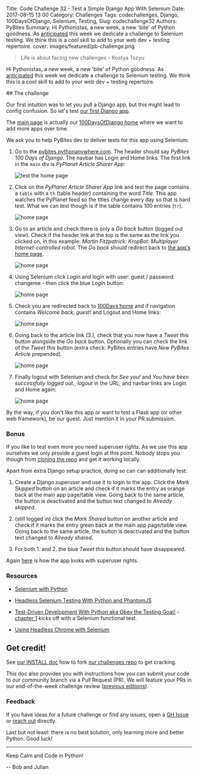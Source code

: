 Title: Code Challenge 32 - Test a Simple Django App With Selenium
Date: 2017-08-15 13:00
Category: Challenges
Tags: codechallenges, Django, 100DaysOfDjango, Selenium, Testing, 
Slug: codechallenge32
Authors: PyBites
Summary: Hi Pythonistas, a new week, a new 'bite' of Python goodness. As [anticipated](https://github.com/pybites/challenges/issues/91) this week we dedicate a challenge to Selenium testing. We think this is a cool skill to add to your web dev + testing repertoire.
cover: images/featured/pb-challenge.png

> Life is about facing new challenges - Kostya Tszyu

Hi Pythonistas, a new week, a new 'bite' of Python goodness. As [anticipated](https://github.com/pybites/challenges/issues/91) this week we dedicate a challenge to Selenium testing. We think this is a cool skill to add to your web dev + testing repertoire.

## The challenge

Our first intuition was to let you pull a Django app, but this might lead to config confusion. So let's test [our first Django app](https://pybit.es/learning-django.html). 

The [main page](pybites.pythonanywhere.com) is actually our [100DaysOfDjango home](https://pybit.es/tag/100daysofdjango.html) where we want to add more apps over time.

We ask you to help PyBites dev to deliver tests for this app using Selenium:

1. Go to the [pybites.pythonanywhere.com](http://pybites.pythonanywhere.com/). The header should say *PyBites 100 Days of Django*. The navbar has Login and Home links. The first link in the `main` div is *PyPlanet Article Sharer App*:

	![test the home page]({filename}/images/selenium-challenge1.png)

2. Click on the *PyPlanet Article Sharer App* link and test the page contains a `table` with a `th` (table header) containing the word *Title*. This app watches the PyPlanet feed so the titles change every day so that is hard test. What we can test though is if the table contains 100 entries (`tr`).

	![home page]({filename}/images/selenium-challenge2.png)

3. Go to an article and check there is only a *Go back* button (logged out view). Check if the header link at the top is the same as the link you clicked on, in this example: *Martin Fitzpatrick: KropBot: Multiplayer Internet-controlled robot*. The *Go back* should redirect back to [the app's home page](http://pybites.pythonanywhere.com/pyplanet/).

	![home page]({filename}/images/selenium-challenge3.png)

4. Using Selenium click *Login* and login with user: guest / password: changeme - then click the blue *Login* button:

	![home page]({filename}/images/selenium-challenge4.png)

5. Check you are redirected back to [100Days home](http://pybites.pythonanywhere.com/) and if navigation contains *Welcome back, guest!* and Logout and Home links:

	![home page]({filename}/images/selenium-challenge5.png)

6. Going back to the article link (3.), check that you now have a *Tweet this* button alongside the *Go back* button. Optionally you can check the link of the *Tweet this* button (extra check: PyBites entries have *New PyBites Article* prepended).

	![home page]({filename}/images/selenium-challenge6.png)

7. Finally logout with Selenium and check for *See you!* and *You have been successfully logged out.*, *logout* in the URL, and navbar links are Login and Home again:

	![home page]({filename}/images/selenium-challenge7.png)

By the way, if you don't like this app or want to test a Flask app (or other web framework), be our guest. Just mention it in your PR submission.

### Bonus

If you like to test even more you need superuser rights. As we use this app ourselves we only provide a guest login at this point. Nobody stops you though from [cloning the repo](https://github.com/pybites/pyplanet-django) and get it working locally. 

Apart from extra Django setup practice, doing so can can additionally test:

1. Create a Django superuser and use it to login to the app. Click the *Mark Skipped* button on an article and check if it marks the entry as orange back at the main app page/table view. Going back to the same article, the button is deactivated and the button text changed to *Already skipped*.

2. (still logged in) click the *Mark Shared* button on another article and check if it marks the entry green back at the main app page/table view. Going back to the same article, the button is deactivated and the button text changed to *Already shared*.

3. For both 1. and 2. the blue *Tweet this* button should have disappeared.

Again [here](https://pybit.es/learning-django.html) is how the app looks with superuser rights.

### Resources

* [Selenium with Python](http://selenium-python.readthedocs.io/)

* [Headless Selenium Testing With Python and PhantomJS](https://realpython.com/blog/python/headless-selenium-testing-with-python-and-phantomjs/)

* [Test-Driven Development With Python aka Obey the Testing Goat!](http://www.obeythetestinggoat.com/) - [chapter 1](http://www.obeythetestinggoat.com/book/chapter_01.html) kicks off with a Selenium functional test.

* [Using Headless Chrome with Selenium](https://blog.miguelgrinberg.com/post/using-headless-chrome-with-selenium)

## Get credit!

See [our INSTALL doc](https://github.com/pybites/challenges/blob/master/INSTALL.md) how to fork [our challenges repo](https://github.com/pybites/challenges) to get cracking.

This doc also provides you with instructions how you can submit your code to our community branch via a Pull Request (PR). We will feature your PRs in our end-of-the-week challenge review ([previous editions](http://pybit.es/pages/challenges.html)).

### Feedback

If you have ideas for a future challenge or find any issues, open a [GH Issue](https://github.com/pybites/challenges/issues) or [reach out](http://pybit.es/pages/about.html) directly.

Last but not least: there is no best solution, only learning more and better Python. Good luck!

---

Keep Calm and Code in Python!

-- Bob and Julian
